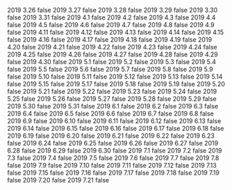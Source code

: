 2019  3.26  false
2019  3.27  false
2019  3.28  false
2019  3.29  false
2019  3.30  false
2019  3.31  false
2019  4.1  false
2019  4.2  false
2019  4.3  false
2019  4.4  false
2019  4.5  false
2019  4.6  false
2019  4.7  false
2019  4.8  false
2019  4.9  false
2019  4.11  false
2019  4.12  false
2019  4.13  false
2019  4.14  false
2019  4.15  false
2019  4.16  false
2019  4.17  false
2019  4.18  false
2019  4.19  false
2019  4.20  false
2019  4.21  false
2019  4.22  false
2019  4.23  false
2019  4.24  false
2019  4.25  false
2019  4.26  false
2019  4.27  false
2019  4.28  false
2019  4.29  false
2019  4.30  false
2019  5.1  false
2019  5.2  false
2019  5.3  false
2019  5.4  false
2019  5.5  false
2019  5.6  false
2019  5.7  false
2019  5.8  false
2019  5.9  false
2019  5.10  false
2019  5.11  false
2019  5.12 false
2019  5.13 false
2019  5.14 false
2019  5.15 false
2019  5.17 false
2019  5.18 false
2019  5.19 false
2019  5.20 false
2019  5.21 false
2019  5.22 false
2019  5.23 false
2019  5.24 false
2019  5.25 false
2019  5.26 false
2019  5.27 false
2019  5.28 false
2019  5.29 false
2019  5.30 false
2019  5.31 false
2019  6.1 false
2019  6.2 false
2019  6.3 false
2019  6.4 false
2019  6.5 false
2019  6.6 false
2019  6.7 false
2019  6.8 false
2019  6.9 false
2019  6.10 false
2019  6.11 false
2019  6.12 false
2019  6.13 false
2019  6.14 false
2019  6.15 false
2019  6.16 false
2019  6.17 false
2019  6.18 false
2019  6.19 false
2019  6.20 false
2019  6.21 false
2019  6.22 false
2019  6.23 false
2019  6.24 false
2019  6.25 false
2019  6.26 false
2019  6.27 false
2019  6.28 false
2019  6.29 false
2019  6.30 false
2019  7.1 false
2019  7.2 false
2019  7.3 false
2019  7.4 false
2019  7.5 false
2019  7.6 false
2019  7.7 false
2019  7.8 false
2019  7.9 false
2019  7.10 false
2019  7.11 false
2019  7.12 false
2019  7.13 false
2019  7.15 false
2019  7.16 false
2019  7.17 false
2019  7.18 false
2019  7.19 false
2019  7.20 false
2019  7.21 false


